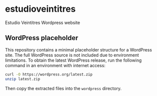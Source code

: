 # estudioveintitres
Estudio Veintitres Wordpress website

## WordPress placeholder

This repository contains a minimal placeholder structure for a WordPress site. The full WordPress source is not included due to environment limitations. To obtain the latest WordPress release, run the following command in an environment with internet access:

```bash
curl -O https://wordpress.org/latest.zip
unzip latest.zip
```

Then copy the extracted files into the `wordpress` directory.

